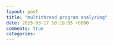 ```yaml
---
layout: post
title: "multithread program analyzing"
date: 2015-03-17 10:18:05 +0800
comments: true
categories: 
---
```

